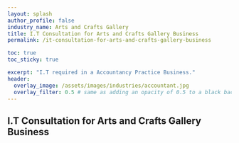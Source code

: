 ```yaml
---
layout: splash 
author_profile: false 
industry_name: Arts and Crafts Gallery
title: I.T Consultation for Arts and Crafts Gallery Business
permalink: /it-consultation-for-arts-and-crafts-gallery-business

toc: true
toc_sticky: true

excerpt: "I.T required in a Accountancy Practice Business."
header:
  overlay_image: /assets/images/industries/accountant.jpg
  overlay_filter: 0.5 # same as adding an opacity of 0.5 to a black background
---
```


## I.T Consultation for Arts and Crafts Gallery Business
